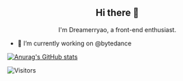 <h2 style="text-align:center">Hi there 👋</h1>
<p style="text-align:center">I'm Dreamerryao, a front-end enthusiast.</p>

<!--
**Dreamerryao/Dreamerryao** is a ✨ _special_ ✨ repository because its `README.md` (this file) appears on your GitHub profile.

Here are some ideas to get you started:

- 🔭 I’m currently working on ...
- 🌱 I’m currently learning ...
- 👯 I’m looking to collaborate on ...
- 🤔 I’m looking for help with ...
- 💬 Ask me about ...
- 📫 How to reach me: ...
- 😄 Pronouns: ...
- ⚡ Fun fact: ...
-->

- 🔭 I’m currently working on @bytedance


[![Anurag's GitHub stats](https://github-readme-stats.vercel.app/api?username=dreamerryao)](https://dreamerryao.wiki)

![Visitors](https://visitor-badge.laobi.icu/badge?page_id=dreamerryao)



